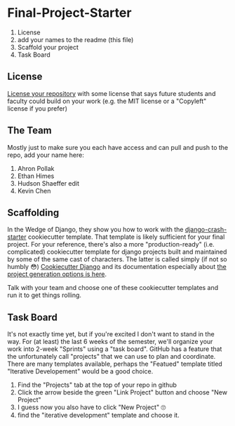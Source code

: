 # Final-Project-Starter

1. License
2. add your names to the readme (this file)
3. Scaffold your project
4. Task Board

## License

[License your repository](﻿https://docs.github.com/en/repositories/managing-your-repositorys-settings-and-features/customizing-your-repository/licensing-a-repository﻿) with some license that says future students and faculty could build on your work (e.g. the MIT license or a "Copyleft" license if you prefer)

## The Team

Mostly just to make sure you each have access and can pull and push to the repo, add your name here:
1. Ahron Pollak
1. Ethan Himes
1. Hudson Shaeffer edit
1. Kevin Chen

## Scaffolding

In the Wedge of Django, they show you how to work with the [django-crash-starter](https://github.com/feldroy/django-crash-starter) cookiecutter template. That template is likely sufficient for your final project. For your reference, there's also a more "production-ready" (i.e. complicated) cookiecutter template for django projects built and maintained by some of the same cast of characters. The latter is called simply (if not so humbly 😳) [Cookiecutter Django](https://github.com/cookiecutter/cookiecutter-django/) and its documentation especially about [the project generation options is here](https://cookiecutter-django.readthedocs.io/en/latest/project-generation-options.html).

Talk with your team and choose one of these cookiecutter templates and run it to get things rolling.

## Task Board

It's not exactly time yet, but if you're excited I don't want to stand in the way. For (at least) the last 6 weeks of the semester, we'll organize your work into 2-week "Sprints" using a "task board". GitHub has a feature that the unfortunately call "projects" that we can use to plan and coordinate. There are many templates available, perhaps the "Featued" template titled "Iterative Developement" would be a good choice.

1. Find the "Projects" tab at the top of your repo in github
2. Click the arrow beside the green "Link Project" button and choose "New Project"
3. I guess now you also have to click "New Project" 🙄
4. find the "iterative development" template and choose it.
